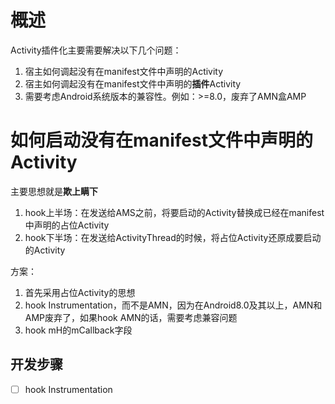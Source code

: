 # 概述

Activity插件化主要需要解决以下几个问题：

1. 宿主如何调起没有在manifest文件中声明的Activity
2. 宿主如何调起没有在manifest文件中声明的**插件**Activity
3. 需要考虑Android系统版本的兼容性。例如：>=8.0，废弃了AMN盒AMP



# 如何启动没有在manifest文件中声明的Activity

主要思想就是**欺上瞒下**

1. hook上半场：在发送给AMS之前，将要启动的Activity替换成已经在manifest中声明的占位Activity
2. hook下半场：在发送给ActivityThread的时候，将占位Activity还原成要启动的Activity



方案：

1. 首先采用占位Activity的思想
2. hook Instrumentation，而不是AMN，因为在Android8.0及其以上，AMN和AMP废弃了，如果hook AMN的话，需要考虑兼容问题
3. hook mH的mCallback字段



## 开发步骤

- [ ] hook Instrumentation

